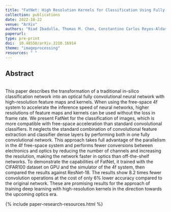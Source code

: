 ```yaml
---
title: "FatNet: High Resolution Kernels for Classification Using Fully Convolutional Optical Neural Networks"
collection: publications
date: 2022-10-22
venue: "ArXiv"
authors: "Riad Ibadulla, Thomas M. Chen, Constantino Carlos Reyes-Aldasoro"
paperurl:
type: pre-print
doi:  10.48550/arXiv.2210.16914
theme: "imageprocessing"
resources: " "
---
```

<h2> Abstract </h2>  <br>
This paper describes the transformation of a traditional in-silico classification network into an optical fully convolutional neural network with high-resolution feature maps and kernels. When using the free-space 4f system to accelerate the inference speed of neural networks, higher resolutions of feature maps and kernels can be used without the loss in frame rate. We present FatNet for the classification of images, which is more compatible with free-space acceleration than standard convolutional classifiers. It neglects the standard combination of convolutional feature extraction and classifier dense layers by performing both in one fully convolutional network. This approach takes full advantage of the parallelism in the 4f free-space system and performs fewer conversions between electronics and optics by reducing the number of channels and increasing the resolution, making the network faster in optics than off-the-shelf networks. To demonstrate the capabilities of FatNet, it trained with the CIFAR100 dataset on GPU and the simulator of the 4f system, then compared the results against ResNet-18. The results show 8.2 times fewer convolution operations at the cost of only 6% lower accuracy compared to the original network. These are promising results for the approach of training deep learning with high-resolution kernels in the direction towards the upcoming optics era. 


{% include paper-research-resources.html %}
